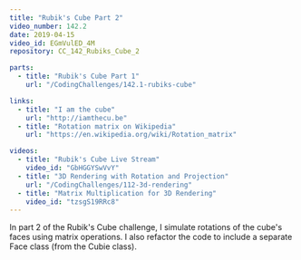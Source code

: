 ```yaml
---
title: "Rubik's Cube Part 2"
video_number: 142.2
date: 2019-04-15
video_id: EGmVulED_4M
repository: CC_142_Rubiks_Cube_2

parts:
  - title: "Rubik's Cube Part 1"
    url: "/CodingChallenges/142.1-rubiks-cube"

links:
  - title: "I am the cube"
    url: "http://iamthecu.be"
  - title: "Rotation matrix on Wikipedia"
    url: "https://en.wikipedia.org/wiki/Rotation_matrix"

videos:
  - title: "Rubik's Cube Live Stream"
    video_id: "GbHGGYSwVvY"
  - title: "3D Rendering with Rotation and Projection"
    url: "/CodingChallenges/112-3d-rendering"
  - title: "Matrix Multiplication for 3D Rendering"
    video_id: "tzsgS19RRc8"
---
```


In part 2 of the Rubik's Cube challenge, I simulate rotations of the cube's faces using matrix operations. I also refactor the code to include a separate Face class (from the Cubie class).

